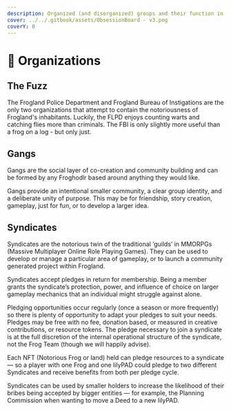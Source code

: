 ```yaml
---
description: Organized (and disorganized) groups and their function in Frogland.
cover: ../../.gitbook/assets/ObsessionBoard - v3.png
coverY: 0
---
```


# 🏢 Organizations

## The Fuzz

The Frogland Police Department and Frogland Bureau of Instigations are the only two organizations that attempt to contain the notoriousness of Frogland's inhabitants. Luckily, the FLPD enjoys counting warts and catching flies more than criminals. The FBI is only slightly more useful than a frog on a log - but only just.&#x20;

## Gangs

Gangs are the social layer of co-creation and community building and can be formed by any Froghodlr based around anything they would like.

Gangs provide an intentional smaller community, a clear group identity, and a deliberate unity of purpose. This may be for friendship, story creation, gameplay, just for fun, or to develop a larger idea.

## Syndicates

Syndicates are the notorious twin of the traditional ‘guilds’ in MMORPGs (Massive Multiplayer Online Role Playing Games). They can be used to develop or manage a particular area of gameplay, or to launch a community generated project within Frogland.

Syndicates accept pledges in return for membership. Being a member grants the syndicate’s protection, power, and influence of choice on larger gameplay mechanics that an individual might struggle against alone.

Pledging opportunities occur regularly (once a season or more frequently) so there is plenty of opportunity to adapt your pledges to suit your needs. Pledges may be free with no fee, donation based, or measured in creative contributions, or resource tokens. The pledge necessary to join a syndicate is at the full discretion of the internal operational structure of the syndicate, not the Frog Team (though we will happily advise).

Each NFT (Notorious Frog or land) held can pledge resources to a syndicate — so a player with one Frog and one lilyPAD could pledge to two different Syndicates and receive benefits from both per pledge cycle.

Syndicates can be used by smaller holders to increase the likelihood of their bribes being accepted by bigger entities — for example, the Planning Commission when wanting to move a Deed to a new lilyPAD.
